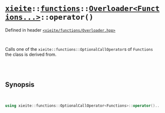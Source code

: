 # [`xieite`](../../../README.md)`::`[`functions`](../../../docs/functions.md)`::`[`Overloader<Functions...>`](../../../docs/functions/Overloader.md)`::operator()`
Defined in header [`<xieite/functions/Overloader.hpp>`](../../../include/xieite/functions/Overloader.hpp)

<br/>

Calls one of the `xieite::functions::OptionalCallOperator`s of `Functions` the class is derived from.

<br/><br/>

## Synopsis

<br/>

```cpp
using xieite::functions::OptionalCallOperator<Functions>::operator()...;
```
